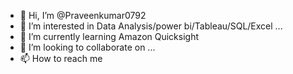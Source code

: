 - 👋 Hi, I’m @Praveenkumar0792
- 👀 I’m interested in Data Analysis/power bi/Tableau/SQL/Excel ...
- 🌱 I’m currently learning Amazon Quicksight
- 💞️ I’m looking to collaborate on ...
- 📫 How to reach me 

<!---
Praveenkumar0792/Praveenkumar0792 is a ✨ special ✨ repository because its `README.md` (this file) appears on your GitHub profile.
You can click the Preview link to take a look at your changes.
--->
